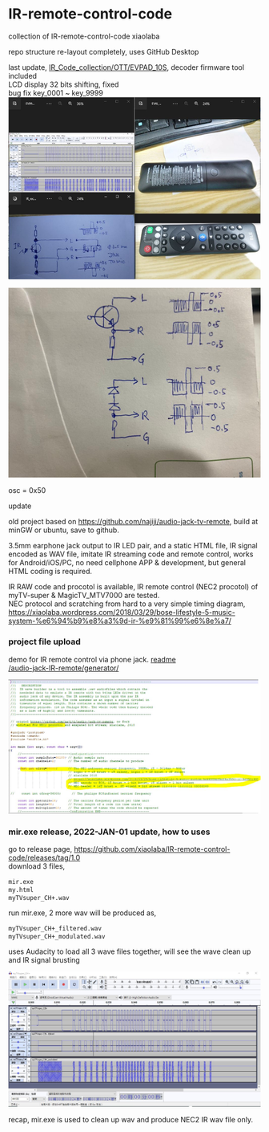 # IR-remote-control-code
collection of IR-remote-control-code
xiaolaba

repo structure re-layout completely, uses GitHub Desktop    

last update, [IR_Code_collection/OTT/EVPAD_10S](IR_Code_collection/OTT/EVPAD_10S), decoder firmware tool included    
LCD display 32 bits shifting, fixed  
bug fix key_0001 ~ key_9999  
![IR_Code_collection/OTT/EVPAD_10S/EVAI_DZ8032-008_REMOTE_IR_decoder.JPG](IR_Code_collection/OTT/EVPAD_10S/EVAI_DZ8032-008_REMOTE_IR_decoder.JPG)  

![audio-jack-IR-remote/generator/xiaolaba_study/IR_reader.jpg](audio-jack-IR-remote/generator/xiaolaba_study/IR_reader.jpg)



osc = 0x50


update

old project based on https://github.com/najiji/audio-jack-tv-remote, build at minGW or ubuntu, save to github.

3.5mm earphone jack output to IR LED pair, and a static HTML file, IR signal encoded as WAV file, imitate IR streaming code and remote control, works for Android/iOS/PC, no need cellphone APP & development, but general HTML coding is required.

IR RAW code and procotol is available, IR remote control (NEC2 procotol) of myTV-super & MagicTV_MTV7000 are tested.  
NEC protocol and scratching from hard to a very simple timing diagram,
https://xiaolaba.wordpress.com/2018/03/29/bose-lifestyle-5-music-system-%e6%94%b9%e8%a3%9d-ir-%e9%81%99%e6%8e%a7/

### project file upload  
demo for IR remote control via phone jack. [readme](/audio-jack-IR-remote/generator/#readme)  
[/audio-jack-IR-remote/generator/](/audio-jack-IR-remote/generator/) 


![/audio-jack-IR-remote/generator/xiaolaba_study/modified_code.JPG](/audio-jack-IR-remote/generator/xiaolaba_study/modified_code.JPG)



### mir.exe release, 2022-JAN-01 update, how to uses  
go to release page, https://github.com/xiaolaba/IR-remote-control-code/releases/tag/1.0  
download 3 files,  
```
mir.exe
my.html
myTVsuper_CH+.wav
```
run mir.exe, 2 more wav will be produced as,  
```
myTVsuper_CH+_filtered.wav
myTVsuper_CH+_modulated.wav
```

uses Audacity to load all 3 wave files together, will see the wave clean up and IR signal brusting  

![audio-jack-IR-remote/generator/xiaolaba_study/compare_IR_wave.JPG](audio-jack-IR-remote/generator/xiaolaba_study/compare_IR_wave.JPG)  

recap,
mir.exe is used to clean up wav and produce NEC2 IR wav file only.
